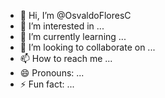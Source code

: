 - 👋 Hi, I’m @OsvaldoFloresC
- 👀 I’m interested in ...
- 🌱 I’m currently learning ...
- 💞️ I’m looking to collaborate on ...
- 📫 How to reach me ...
- 😄 Pronouns: ...
- ⚡ Fun fact: ...

<!---
OsvaldoFloresC/OsvaldoFloresC is a ✨ special ✨ repository because its `README.md` (this file) appears on your GitHub profile.
You can click the Preview link to take a look at your changes.
--->
